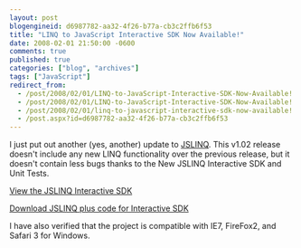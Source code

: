 ```yaml
---
layout: post
blogengineid: d6987782-aa32-4f26-b77a-cb3c2ffb6f53
title: "LINQ to JavaScript Interactive SDK Now Available!"
date: 2008-02-01 21:50:00 -0600
comments: true
published: true
categories: ["blog", "archives"]
tags: ["JavaScript"]
redirect_from: 
  - /post/2008/02/01/LINQ-to-JavaScript-Interactive-SDK-Now-Available!.aspx
  - /post/2008/02/01/LINQ-to-JavaScript-Interactive-SDK-Now-Available!
  - /post/2008/02/01/linq-to-javascript-interactive-sdk-now-available!
  - /post.aspx?id=d6987782-aa32-4f26-b77a-cb3c2ffb6f53
---
```

<!-- more -->

I just put out another (yes, another) update to <a href="http://jslinq.com">JSLINQ</a>. This v1.02 release doesn't include any new LINQ functionality over the previous release, but it doesn't contain less bugs thanks to the New JSLINQ Interactive SDK and Unit Tests.

<a href="http://simplovation.com/jslinqsdk/">View the JSLINQ Interactive SDK</a>

<a href="http://jslinq.com">Download JSLINQ plus code for Interactive SDK</a>

I have also verified that the project is compatible with IE7, FireFox2, and Safari 3 for Windows.
